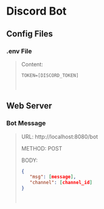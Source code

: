 # Discord Bot

## Config Files
### .env File
>Content:
>```
>TOKEN=[DISCORD_TOKEN]
>```
><br/>

## Web Server
### Bot Message
>URL: http://localhost:8080/bot
>
>METHOD: POST
>
>BODY:
>```json
>{
>    "msg": [message], 
>    "channel": [channel_id]
>}
>```
><br/>